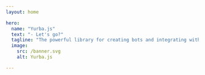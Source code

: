 ```yaml
---
layout: home

hero:
  name: "Yurba.js"
  text: "- Let's go?"
  tagline: "The powerful library for creating bots and integrating with the Yurba API."
  image:
    src: /banner.svg
    alt: Yurba.js

---
```


<HeroActions />